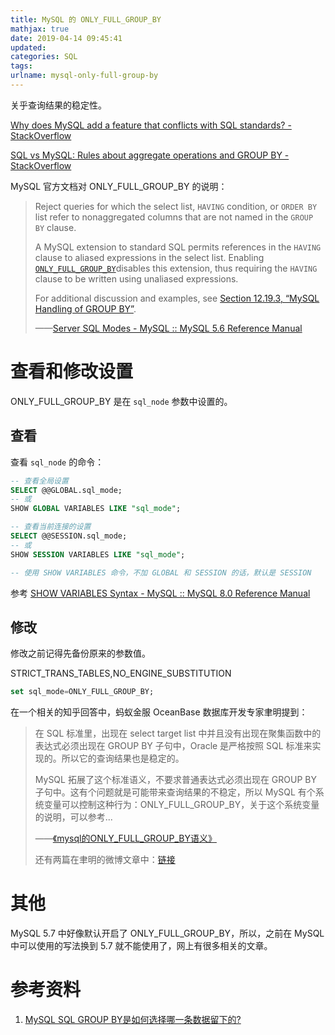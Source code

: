 ```yaml
---
title: MySQL 的 ONLY_FULL_GROUP_BY
mathjax: true
date: 2019-04-14 09:45:41
updated:
categories: SQL
tags:
urlname: mysql-only-full-group-by
---
```


关乎查询结果的稳定性。

<!-- more -->

[Why does MySQL add a feature that conflicts with SQL standards? - StackOverflow](https://stackoverflow.com/questions/7594865/why-does-mysql-add-a-feature-that-conflicts-with-sql-standards)

[SQL vs MySQL: Rules about aggregate operations and GROUP BY - StackOverflow](https://stackoverflow.com/questions/12843303/sql-vs-mysql-rules-about-aggregate-operations-and-group-by)



MySQL 官方文档对 ONLY_FULL_GROUP_BY 的说明：

> Reject queries for which the select list, `HAVING` condition, or `ORDER BY` list refer to nonaggregated columns that are not named in the `GROUP BY` clause.
>
> A MySQL extension to standard SQL permits references in the `HAVING` clause to aliased expressions in the select list. Enabling [`ONLY_FULL_GROUP_BY`](https://dev.mysql.com/doc/refman/5.6/en/sql-mode.html#sqlmode_only_full_group_by)disables this extension, thus requiring the `HAVING` clause to be written using unaliased expressions.
>
> For additional discussion and examples, see [Section 12.19.3, “MySQL Handling of GROUP BY”](https://dev.mysql.com/doc/refman/5.6/en/group-by-handling.html).
>
> ——[Server SQL Modes - MySQL :: MySQL 5.6 Reference Manual](https://dev.mysql.com/doc/refman/5.6/en/sql-mode.html#sqlmode_only_full_group_by)





# 查看和修改设置

ONLY_FULL_GROUP_BY 是在 `sql_node`  参数中设置的。

## 查看

查看 `sql_node` 的命令：

```sql
-- 查看全局设置
SELECT @@GLOBAL.sql_mode;
-- 或
SHOW GLOBAL VARIABLES LIKE "sql_mode";

-- 查看当前连接的设置
SELECT @@SESSION.sql_mode;
-- 或
SHOW SESSION VARIABLES LIKE "sql_mode";

-- 使用 SHOW VARIABLES 命令，不加 GLOBAL 和 SESSION 的话，默认是 SESSION
```

参考 [SHOW VARIABLES Syntax - MySQL :: MySQL 8.0 Reference Manual](https://dev.mysql.com/doc/refman/8.0/en/show-variables.html)

## 修改

修改之前记得先备份原来的参数值。

STRICT_TRANS_TABLES,NO_ENGINE_SUBSTITUTION



```sql
set sql_mode=ONLY_FULL_GROUP_BY;
```





在一个相关的知乎回答中，蚂蚁金服 OceanBase 数据库开发专家聿明提到：

> 在 SQL 标准里，出现在 select target list 中并且没有出现在聚集函数中的表达式必须出现在 GROUP BY 子句中，Oracle 是严格按照 SQL 标准来实现的。所以它的查询结果也是稳定的。
>
> MySQL 拓展了这个标准语义，不要求普通表达式必须出现在 GROUP BY 子句中。这有个问题就是可能带来查询结果的不稳定，所以 MySQL 有个系统变量可以控制这种行为：ONLY_FULL_GROUP_BY，关于这个系统变量的说明，可以参考...
>
> ——[《mysql的ONLY_FULL_GROUP_BY语义》](https://mp.weixin.qq.com/s?__biz=MzA4MzYxMjEwMg==&mid=401101783&idx=1&sn=194ce91d17fc08cbc23e31f7cb1aeaac&scene=1&srcid=0114bvnBVoYWBDjimo2mUS07&from=singlemessage&isappinstalled=0#wechat_redirect)
>
> 还有两篇在聿明的微博文章中：[链接](https://weibo.com/p/1005052905241741/wenzhang)

# 其他

MySQL 5.7 中好像默认开启了 ONLY_FULL_GROUP_BY，所以，之前在 MySQL 中可以使用的写法换到 5.7 就不能使用了，网上有很多相关的文章。



# 参考资料

1. [MySQL SQL GROUP BY是如何选择哪一条数据留下的?](https://www.zhihu.com/question/20863388)